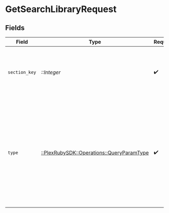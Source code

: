 # GetSearchLibraryRequest


## Fields

| Field                                                                                                                                                                           | Type                                                                                                                                                                            | Required                                                                                                                                                                        | Description                                                                                                                                                                     | Example                                                                                                                                                                         |
| ------------------------------------------------------------------------------------------------------------------------------------------------------------------------------- | ------------------------------------------------------------------------------------------------------------------------------------------------------------------------------- | ------------------------------------------------------------------------------------------------------------------------------------------------------------------------------- | ------------------------------------------------------------------------------------------------------------------------------------------------------------------------------- | ------------------------------------------------------------------------------------------------------------------------------------------------------------------------------- |
| `section_key`                                                                                                                                                                   | *::Integer*                                                                                                                                                                     | :heavy_check_mark:                                                                                                                                                              | The unique key of the Plex library. <br/>Note: This is unique in the context of the Plex server.<br/>                                                                           | 9518                                                                                                                                                                            |
| `type`                                                                                                                                                                          | [::PlexRubySDK::Operations::QueryParamType](../../models/operations/queryparamtype.md)                                                                                          | :heavy_check_mark:                                                                                                                                                              | The type of media to retrieve.<br/>1 = movie<br/>2 = show<br/>3 = season<br/>4 = episode<br/>E.g. A movie library will not return anything with type 3 as there are no seasons for movie libraries<br/> | 2                                                                                                                                                                               |